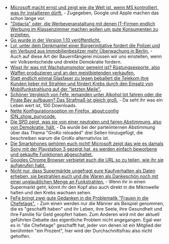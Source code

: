 * [Microsoft macht ernst und zeigt wie die Welt ist, wenn MS kontrolliert, was ihr installieren dürft.](https://www.golem.de/news/markenrecht-microsoft-entfernt-app-von-windows-area-aus-store-1802-132844.html) - Zugegeben, Google und Apple machen das schon lange vor.
* ["Didacta" oder, die Werbeveranstaltung mit denen IT-Firmen endlich Werbung im Klassenzimmer machen wollen um gute Konsumenten zu erziehen.](https://www.heise.de/newsticker/meldung/Experten-zur-didacta-Deutsche-Schulen-haben-Nachholbedarf-bei-Digitalisierung-3972848.html)
* [Go wurde in der Version 1.10 veröffentlicht.](https://www.pro-linux.de/news/1/25618/go-110-erschienen.html)
* [Lol, unter dem Denkmantel einer Bürgerinitiative fordert die Polizei und ein Verbund aus Immobilienbesitzer mehr Überwachung in Berlin.](https://www.heise.de/newsticker/meldung/Berliner-Buergerinitiative-fordert-mehr-Videoueberwachung-3973359.html) - Auch auf diese Art der Bauernfängerei müssen wir uns einstellen, wenn wir Volksentscheide und direkte Demokratie fordern.
* [Wisst ihr was mit Wachstumsmotor gemeint ist? Rüstungsexporte, also Waffen produzieren und an den meistbietenden verkaufen.](https://netzfrauen.org/2018/02/19/ruestungskonzerne-2/)
* [Statt endlich einmal Glasfaser zu legen beballert die Telekom ihre Kunden lieber mit Strahlen und fördert Krebs durch den Einsatz von Mobilfunkstrahlung auf der "letzten Meile".](https://www.golem.de/news/letzte-meile-telekom-macht-versuche-mit-fixed-wireless-5g-1802-132855.html)
* [Schöner Vergleich von Fefe, jemanden unter Alkohol tot fahren oder die Pirate Bay aufbauen? Das Strafmaß ist gleich groß.](https://blog.fefe.de/?ts=a475e09e) - Da seht ihr was ein Leben wert ist, 100 Downloads.
* [Nette Konfigurationsoption im Firefox, about:config IDN_show_punycode.](https://ma.ttias.be/show-idn-punycode-firefox-avoid-phishing-urls/)
* [Die SPD zeigt, was sie von einer neutralen und fairen Abstimmung, also von Demokratie, hält.](https://blog.fefe.de/?ts=a475ef0a) - Da wurde bei der parteiinternen Abstimmung über das Thema "GroKo reloaded" drei Seiten hinzugefügt, die beschreiben warum die GroKo alternativlos ist.
* [Die Smartphones gehören euch nicht! Microsoft zeigt das wie es damals Sony mit der Playstation 3 gezeigt hat, es werden einfach beworbene und gekaufte Funktionen abgeschaltet.](https://www.golem.de/news/windows-phone-7-5-und-8-0-microsoft-schaltet-smartphone-funktionen-ab-1802-132864.html)
* [Googles Chrome Browser verbietet euch die URL so zu teilen, wie ihr sie aufgerufen habt.](https://www.heise.de/newsticker/meldung/Android-Chrome-64-kuerzt-URLs-beim-Teilen-3973767.html)
* [Nicht nur, dass Supermärkte ungefragt eure Kaufverhalten als Daten erheben, sie bestrahlen euch und die Waren als Dankeschön noch mit einer unglaublichen Menge an Funkstrahlen.](https://www.heise.de/newsticker/meldung/Tracking-im-Supermarkt-Wie-Haendler-ihre-Verkaeufe-durch-Kundenortung-ankurbeln-wollen-3973727.html) - Wenn ihr in einen Supermarkt geht, könnt ihr den Kopf also auch direkt in die Mikrowelle halten und den Krebs wachsen sehen.
* [FeFe bringt zwei gute Gedanken in die Problematik "Frauen in die Chefetage".](https://blog.fefe.de/?ts=a472c598) - Zum einen werden nur die Männer als Beispiel genommen, die es "geschafft haben" und ihr Leben, ihre Seele, ihre Gesundheit und ihre Familie für Geld geopfert haben. Zum Anderen wird mit der aktuell geführten Debatte das eigentliche Problem nicht angegangen. Egal wer es in "die Chefetage" geschafft hat, jeder von denen ist ein Mitglied der berühmten "ein Prozent", hier wird der Durchschnittsfrau also nicht geholfen.
